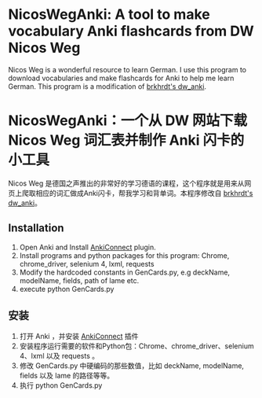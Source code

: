 # NicosWegAnki: A tool to make vocabulary Anki flashcards from DW Nicos Weg

Nicos Weg is a wonderful resource to learn German. I use this program to download vocabularies and make flashcards for Anki to help me learn German. This program is a modification of [brkhrdt's dw_anki](https://github.com/brkhrdt/dw_anki).

# NicosWegAnki：一个从 DW 网站下载 Nicos Weg 词汇表并制作 Anki 闪卡的小工具

Nicos Weg 是德国之声推出的非常好的学习德语的课程，这个程序就是用来从网页上爬取相应的词汇做成Anki闪卡，帮我学习和背单词。本程序修改自 [brkhrdt's dw_anki](https://github.com/brkhrdt/dw_anki)。


## Installation

1. Open Anki and Install [AnkiConnect](https://ankiweb.net/shared/info/2055492159) plugin.
2. Install programs and python packages for this program: Chrome, chrome_driver, selenium 4, lxml, requests 
3. Modify the hardcoded constants in GenCards.py, e.g deckName, modelName, fields, path of lame etc.
4. execute python GenCards.py

## 安装

1. 打开 Anki ，并安装 [AnkiConnect](https://ankiweb.net/shared/info/2055492159) 插件
2. 安装程序运行需要的软件和Python包：Chrome、chrome_driver、selenium 4、lxml 以及 requests 。
3. 修改 GenCards.py 中硬编码的那些数值，比如 deckName, modelName, fields 以及 lame 的路径等等。
4. 执行 python GenCards.py
